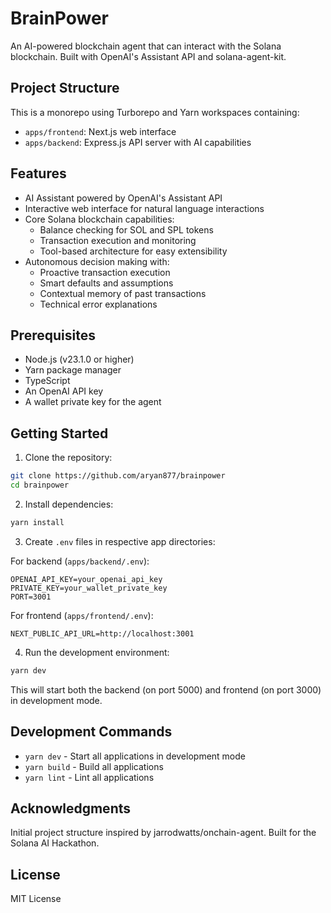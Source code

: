# BrainPower

An AI-powered blockchain agent that can interact with the Solana blockchain. Built with OpenAI's Assistant API and solana-agent-kit.

## Project Structure

This is a monorepo using Turborepo and Yarn workspaces containing:

- `apps/frontend`: Next.js web interface
- `apps/backend`: Express.js API server with AI capabilities

## Features

- AI Assistant powered by OpenAI's Assistant API
- Interactive web interface for natural language interactions
- Core Solana blockchain capabilities:
  - Balance checking for SOL and SPL tokens
  - Transaction execution and monitoring
  - Tool-based architecture for easy extensibility
- Autonomous decision making with:
  - Proactive transaction execution
  - Smart defaults and assumptions
  - Contextual memory of past transactions
  - Technical error explanations

## Prerequisites

- Node.js (v23.1.0 or higher)
- Yarn package manager
- TypeScript
- An OpenAI API key
- A wallet private key for the agent

## Getting Started

1. Clone the repository:

```bash
git clone https://github.com/aryan877/brainpower
cd brainpower
```

2. Install dependencies:

```bash
yarn install
```

3. Create `.env` files in respective app directories:

For backend (`apps/backend/.env`):

```
OPENAI_API_KEY=your_openai_api_key
PRIVATE_KEY=your_wallet_private_key
PORT=3001
```

For frontend (`apps/frontend/.env`):

```
NEXT_PUBLIC_API_URL=http://localhost:3001
```

4. Run the development environment:

```bash
yarn dev
```

This will start both the backend (on port 5000) and frontend (on port 3000) in development mode.

## Development Commands

- `yarn dev` - Start all applications in development mode
- `yarn build` - Build all applications
- `yarn lint` - Lint all applications

## Acknowledgments

Initial project structure inspired by jarrodwatts/onchain-agent. Built for the Solana AI Hackathon.

## License

MIT License
